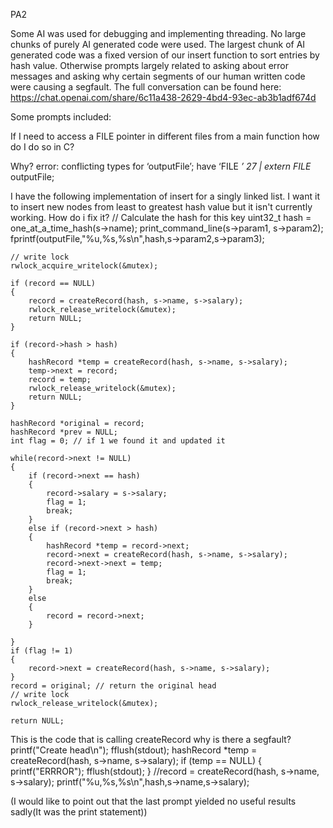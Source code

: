 PA2

Some AI was used for debugging and implementing threading. No large chunks of purely AI generated code were used. The largest chunk of AI generated code was a fixed version of our insert function to sort entries by hash value. Otherwise prompts largely related to asking about error messages and asking why certain segments of our human written code were causing a segfault. The full conversation can be found here: https://chat.openai.com/share/6c11a438-2629-4bd4-93ec-ab3b1adf674d

Some prompts included:

If I need to access a FILE pointer in different files from a main function how do I do so in C?

Why? error: conflicting types for ‘outputFile’; have ‘FILE *’
   27 | extern FILE* outputFile;

   I have the following implementation of insert for a singly linked list. I want it to insert new nodes from least to greatest hash value but it isn't currently working. How do i fix it?
// Calculate the hash for this key
    uint32_t hash = one_at_a_time_hash(s->name);
    print_command_line(s->param1, s->param2);
    fprintf(outputFile,"%u,%s,%s\n",hash,s->param2,s->param3);

    // write lock
    rwlock_acquire_writelock(&mutex);

    if (record == NULL)
    {
        record = createRecord(hash, s->name, s->salary);
        rwlock_release_writelock(&mutex);
        return NULL;
    }

    if (record->hash > hash)
    {
        hashRecord *temp = createRecord(hash, s->name, s->salary);
        temp->next = record;
        record = temp;
        rwlock_release_writelock(&mutex);
        return NULL;
    }

    hashRecord *original = record;
    hashRecord *prev = NULL;
    int flag = 0; // if 1 we found it and updated it
    
    while(record->next != NULL)
    {
        if (record->next == hash)
        {
            record->salary = s->salary;
            flag = 1;
            break;
        }
        else if (record->next > hash)
        {
            hashRecord *temp = record->next;
            record->next = createRecord(hash, s->name, s->salary);
            record->next->next = temp;
            flag = 1;
            break;
        }
        else
        {
            record = record->next;
        }

    }
    if (flag != 1)
    {
        record->next = createRecord(hash, s->name, s->salary);
    }
    record = original; // return the original head
    // write lock
    rwlock_release_writelock(&mutex);

    return NULL;

   This is the code that is calling createRecord why is there a segfault?
printf("Create head\n");
        fflush(stdout);
        hashRecord *temp = createRecord(hash, s->name, s->salary);
            if (temp == NULL)
            {
                printf("ERRROR");
                fflush(stdout);
            }
            //record = createRecord(hash, s->name, s->salary);
        printf("%u,%s,%s\n",hash,s->name,s->salary);

(I would like to point out that the last prompt yielded no useful results sadly(It was the print statement))